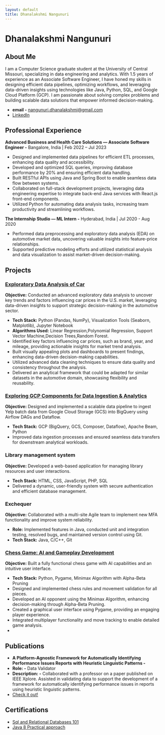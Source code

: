 ```yaml
---
layout: default
title: Dhanalakshmi Nangunuri
---
```


# Dhanalakshmi Nangunuri

## About Me
I am a Computer Science graduate student at the University of Central Missouri, specializing in data engineering and analytics. With 1.5 years of experience as an Associate Software Engineer, I have honed my skills in designing efficient data pipelines, optimizing workflows, and leveraging data-driven insights using technologies like Java, Python, SQL, and Google Cloud Platform (GCP). I am passionate about solving complex problems and building scalable data solutions that empower informed decision-making.

- **email -** nangunuri.dhanalakshmi@gmail.com
- [LinkedIn](https://www.linkedin.com/in/dhanalakshmi-nangunuri/)

## Professional Experience

**Advanced Business and Health Care Solutions — Associate Software Engineer -** Bangalore, India | Feb 2022 – Jul 2023 
- Designed and implemented data pipelines for efficient ETL processes, enhancing data quality and accessibility.
- Developed and optimized SQL queries, improving database performance by 20% and ensuring efficient data handling.
- Built RESTful APIs using Java and Spring Boot to enable seamless data flow between systems.
- Collaborated on full-stack development projects, leveraging data engineering expertise to integrate back-end Java services with React.js front-end components.
- Utilized Python for automating data analysis tasks, increasing team productivity and streamlining workflows.

**The Internship Studio — ML Intern -** Hyderabad, India | Jul 2020 - Aug 2020 
- Performed data preprocessing and exploratory data analysis (EDA) on automotive market data, uncovering valuable insights into feature-price relationships.
- Supported predictive modeling efforts and utilized statistical analysis and data visualization to assist market-driven decision-making.

## Projects

### [Exploratory Data Analysis of Car](https://github.com/DhanaLakshmi2000/EDA_OF_CAR) 
**Objective:** Conducted an advanced exploratory data analysis to uncover key trends and factors influencing car prices in the U.S. market, leveraging data-driven insights to support strategic decision-making in the automotive sector.
- **Tech Stack:** Python (Pandas, NumPy), Visualization Tools (Seaborn, Matplotlib), Jupyter Notebook
- **Algorithms Used:** Linear Regression,Polynomial Regression, Support Vector Machine,Decision Trees,Random Forest.
- Identified key factors influencing car prices, such as brand, year, and mileage, providing actionable insights for market trend analysis.
- Built visually appealing plots and dashboards to present findings, enhancing data-driven decision-making capabilities.
- Utilized advanced data cleaning techniques to ensure data quality and consistency throughout the analysis.
- Delivered an analytical framework that could be adapted for similar datasets in the automotive domain, showcasing flexibility and reusability.

### [Exploring GCP Components for Data Ingestion & Analytics](https://docs.google.com/document/d/1I1qZivY2eeWfimANRpndZVb44Ti-bAqFSTgPSqB-YH4/edit?usp=sharing)
**Objective:** Designed and implemented a scalable data pipeline to ingest Yelp batch data from Google Cloud Storage (GCS) into BigQuery using Airflow DAGs and Dataflow. 
- **Tech Stack:** GCP (BigQuery, GCS, Composer, Dataflow), Apache Beam, Python
- Improved data ingestion processes and ensured seamless data transfers for downstream analytical workloads.

### Library management system
**Objective:** Developed a web-based application for managing library resources and user interactions.
- **Tech Stack:** HTML, CSS, JavaScript, PHP, SQL
- Delivered a dynamic, user-friendly system with secure authentication and efficient database management.

### Exchequer
**Objective:** Collaborated with a multi-site Agile team to implement new MFA functionality and improve system reliability.
- **Role:** Implemented features in Java, conducted unit and integration testing, resolved bugs, and maintained version control using Git.
- **Tech Stack:** Java, C/C++, Git

### [Chess Game: AI and Gameplay Development](https://github.com/DhanaLakshmi2000/chess)
**Objective:** Built a fully functional chess game with AI capabilities and an intuitive user interface.
- **Tech Stack:** Python, Pygame, Minimax Algorithm with Alpha-Beta Pruning
- Designed and implemented chess rules and movement validation for all pieces.
- Developed an AI opponent using the Minimax Algorithm, enhancing decision-making through Alpha-Beta Pruning.
- Created a graphical user interface using Pygame, providing an engaging player experience.
- Integrated multiplayer functionality and move tracking to enable detailed game analysis.
- 
## Publications

- **A Platform-Agnostic Framework for Automatically Identifying Performance Issues Reports with Heuristic Linguistic Patterns -**
 -  **Role: -** Data Validator
  - **Description: -** Collaborated with a professor on a paper published on IEEE Xplore. Assisted in validating data to support the development of a framework for automatically identifying performance issues in reports using heuristic linguistic patterns.
- [Check it out!](https://ieeexplore.ieee.org/abstract/document/10504708)

## Certifications

- [Sql and Relational Databases 101 ](https://courses.cognitiveclass.ai/certificates/4b37b68f2359422e9876e95af1a797de)
- [Java 8 Practical approach](https://www.udemy.com/certificate/UC-f32165eb-82ec-4bb6-a45a-99e925195897/)
